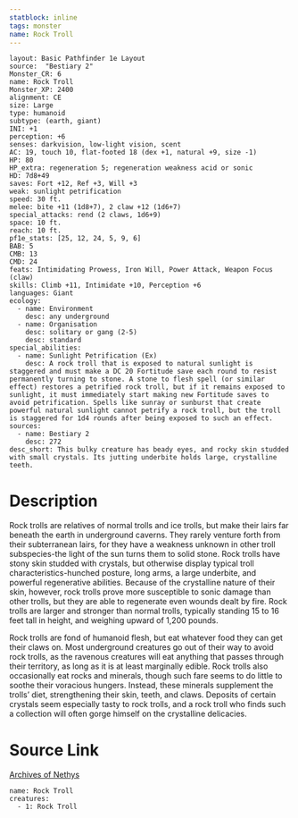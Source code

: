 ```yaml
---
statblock: inline
tags: monster
name: Rock Troll
---
```

```statblock
layout: Basic Pathfinder 1e Layout
source:  "Bestiary 2"
Monster_CR: 6
name: Rock Troll
Monster_XP: 2400
alignment: CE
size: Large
type: humanoid
subtype: (earth, giant)
INI: +1
perception: +6
senses: darkvision, low-light vision, scent
AC: 19, touch 10, flat-footed 18 (dex +1, natural +9, size -1)
HP: 80
HP_extra: regeneration 5; regeneration weakness acid or sonic
HD: 7d8+49
saves: Fort +12, Ref +3, Will +3
weak: sunlight petrification
speed: 30 ft.
melee: bite +11 (1d8+7), 2 claw +12 (1d6+7)
special_attacks: rend (2 claws, 1d6+9)
space: 10 ft.
reach: 10 ft.
pf1e_stats: [25, 12, 24, 5, 9, 6]
BAB: 5
CMB: 13
CMD: 24
feats: Intimidating Prowess, Iron Will, Power Attack, Weapon Focus (claw)
skills: Climb +11, Intimidate +10, Perception +6
languages: Giant
ecology:
  - name: Environment
    desc: any underground
  - name: Organisation
    desc: solitary or gang (2-5)
    desc: standard
special_abilities:
  - name: Sunlight Petrification (Ex)
    desc: A rock troll that is exposed to natural sunlight is staggered and must make a DC 20 Fortitude save each round to resist permanently turning to stone. A stone to flesh spell (or similar effect) restores a petrified rock troll, but if it remains exposed to sunlight, it must immediately start making new Fortitude saves to avoid petrification. Spells like sunray or sunburst that create powerful natural sunlight cannot petrify a rock troll, but the troll is staggered for 1d4 rounds after being exposed to such an effect.
sources:
  - name: Bestiary 2
    desc: 272
desc_short: This bulky creature has beady eyes, and rocky skin studded with small crystals. Its jutting underbite holds large, crystalline teeth.
```
# Description
Rock trolls are relatives of normal trolls and ice trolls, but make their lairs far beneath the earth in underground caverns. They rarely venture forth from their subterranean lairs, for they have a weakness unknown in other troll subspecies-the light of the sun turns them to solid stone. Rock trolls have stony skin studded with crystals, but otherwise display typical troll characteristics-hunched posture, long arms, a large underbite, and powerful regenerative abilities. Because of the crystalline nature of their skin, however, rock trolls prove more susceptible to sonic damage than other trolls, but they are able to regenerate even wounds dealt by fire. Rock trolls are larger and stronger than normal trolls, typically standing 15 to 16 feet tall in height, and weighing upward of 1,200 pounds.

Rock trolls are fond of humanoid flesh, but eat whatever food they can get their claws on. Most underground creatures go out of their way to avoid rock trolls, as the ravenous creatures will eat anything that passes through their territory, as long as it is at least marginally edible. Rock trolls also occasionally eat rocks and minerals, though such fare seems to do little to soothe their voracious hungers. Instead, these minerals supplement the trolls’ diet, strengthening their skin, teeth, and claws. Deposits of certain crystals seem especially tasty to rock trolls, and a rock troll who finds such a collection will often gorge himself on the crystalline delicacies.
# Source Link
[Archives of Nethys](https://aonprd.com/MonsterDisplay.aspx?ItemName=Rock%20Troll)
```encounter-table
name: Rock Troll
creatures:
  - 1: Rock Troll
```
